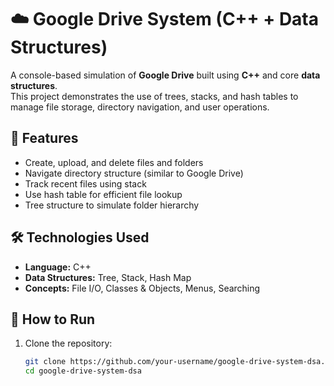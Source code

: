 # ☁️ Google Drive System (C++ + Data Structures)

A console-based simulation of **Google Drive** built using **C++** and core **data structures**.  
This project demonstrates the use of trees, stacks, and hash tables to manage file storage, directory navigation, and user operations.

## 📁 Features

- Create, upload, and delete files and folders
- Navigate directory structure (similar to Google Drive)
- Track recent files using stack
- Use hash table for efficient file lookup
- Tree structure to simulate folder hierarchy

## 🛠️ Technologies Used

- **Language:** C++
- **Data Structures:** Tree, Stack, Hash Map
- **Concepts:** File I/O, Classes & Objects, Menus, Searching

## 🚀 How to Run

1. Clone the repository:
   ```bash
   git clone https://github.com/your-username/google-drive-system-dsa.git
   cd google-drive-system-dsa
